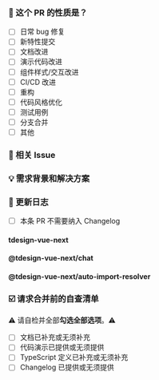 <!--
首先，感谢你的贡献！😄
请阅读并遵循 [TDesign 贡献指南](https://github.com/Tencent/tdesign/blob/main/docs/contributing.md)，填写以下 pull request 的信息。
PR 在维护者审核通过后会合并，谢谢！
-->

### 🤔 这个 PR 的性质是？

- [ ] 日常 bug 修复
- [ ] 新特性提交
- [ ] 文档改进
- [ ] 演示代码改进
- [ ] 组件样式/交互改进
- [ ] CI/CD 改进
- [ ] 重构
- [ ] 代码风格优化
- [ ] 测试用例
- [ ] 分支合并
- [ ] 其他

### 🔗 相关 Issue

<!--
1. 描述相关需求的来源，如相关的 issue 讨论链接。
-->

### 💡 需求背景和解决方案

<!--
1. 要解决的具体问题。
2. 列出最终的 API 实现和用法。
3. 涉及UI/交互变动需要有截图或 GIF。
-->

### 📝 更新日志

- [ ] 本条 PR 不需要纳入 Changelog

#### tdesign-vue-next
<!--
- feat(组件名称): 处理问题或特性描述
--> 

#### @tdesign-vue-next/chat
<!--
- feat(组件名称): 处理问题或特性描述
-->

#### @tdesign-vue-next/auto-import-resolver
<!--
- feat(组件名称): 处理问题或特性描述
-->

### ☑️ 请求合并前的自查清单

⚠️ 请自检并全部**勾选全部选项**。⚠️

- [ ] 文档已补充或无须补充
- [ ] 代码演示已提供或无须提供
- [ ] TypeScript 定义已补充或无须补充
- [ ] Changelog 已提供或无须提供

